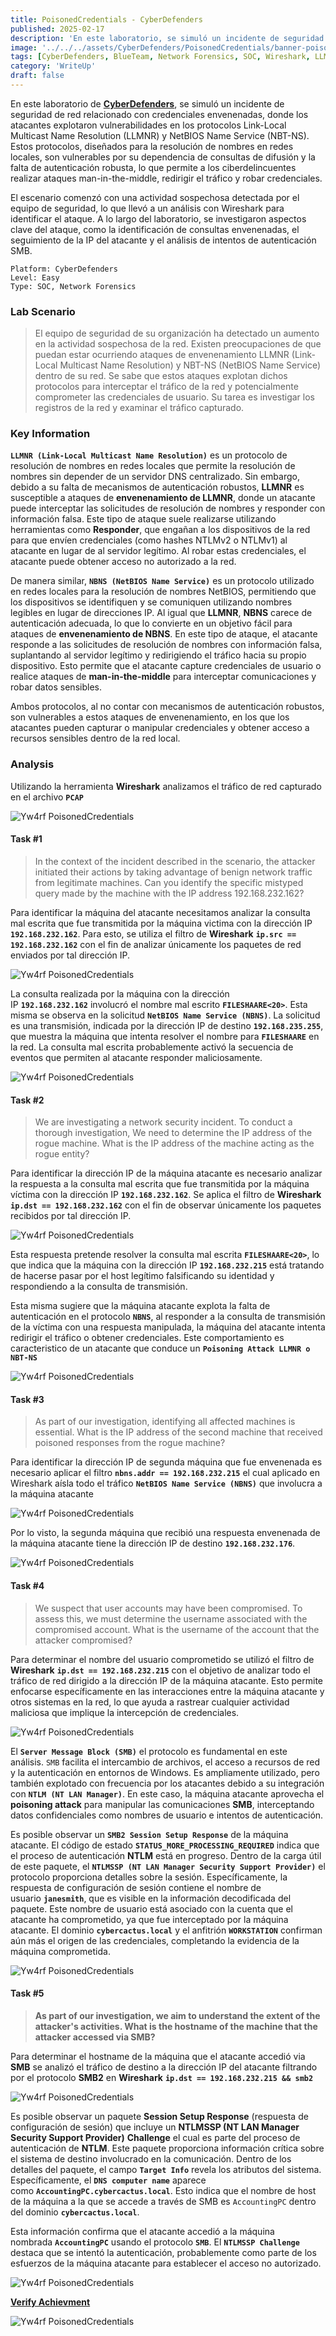 ```yaml
---
title: PoisonedCredentials - CyberDefenders
published: 2025-02-17
description: 'En este laboratorio, se simuló un incidente de seguridad de red relacionado con credenciales envenenadas, donde los atacantes explotaron vulnerabilidades en los protocolos Link-Local Multicast Name Resolution (LLMNR) y NetBIOS Name Service (NBT-NS). El escenario comenzó con una actividad sospechosa detectada por el equipo de seguridad, lo que llevó a un análisis con Wireshark para identificar el ataque. A lo largo del laboratorio, se investigaron aspectos clave del ataque, como la identificación de consultas envenenadas, el seguimiento de la IP del atacante y el análisis de intentos de autenticación SMB.'
image: '../../../assets/CyberDefenders/PoisonedCredentials/banner-poisonedcredentials-lab.png'
tags: [CyberDefenders, BlueTeam, Network Forensics, SOC, Wireshark, LLMNR Poisoning, Windows]
category: 'WriteUp'
draft: false 
---
```


En este laboratorio de **[CyberDefenders](https://cyberdefenders.org/blueteam-ctf-challenges/poisonedcredentials/)**, se simuló un incidente de seguridad de red relacionado con credenciales envenenadas, donde los atacantes explotaron vulnerabilidades en los protocolos Link-Local Multicast Name Resolution (LLMNR) y NetBIOS Name Service (NBT-NS). Estos protocolos, diseñados para la resolución de nombres en redes locales, son vulnerables por su dependencia de consultas de difusión y la falta de autenticación robusta, lo que permite a los ciberdelincuentes realizar ataques man-in-the-middle, redirigir el tráfico y robar credenciales.

El escenario comenzó con una actividad sospechosa detectada por el equipo de seguridad, lo que llevó a un análisis con Wireshark para identificar el ataque. A lo largo del laboratorio, se investigaron aspectos clave del ataque, como la identificación de consultas envenenadas, el seguimiento de la IP del atacante y el análisis de intentos de autenticación SMB.

~~~
Platform: CyberDefenders
Level: Easy
Type: SOC, Network Forensics
~~~

### Lab Scenario

> El equipo de seguridad de su organización ha detectado un aumento en la actividad sospechosa de la red. Existen preocupaciones de que puedan estar ocurriendo ataques de envenenamiento LLMNR (Link-Local Multicast Name Resolution) y NBT-NS (NetBIOS Name Service) dentro de su red. Se sabe que estos ataques explotan dichos protocolos para interceptar el tráfico de la red y potencialmente comprometer las credenciales de usuario. Su tarea es investigar los registros de la red y examinar el tráfico capturado.

### Key Information

**`LLMNR (Link-Local Multicast Name Resolution)`** es un protocolo de resolución de nombres en redes locales que permite la resolución de nombres sin depender de un servidor DNS centralizado. Sin embargo, debido a su falta de mecanismos de autenticación robustos, **LLMNR** es susceptible a ataques de **envenenamiento de LLMNR**, donde un atacante puede interceptar las solicitudes de resolución de nombres y responder con información falsa. Este tipo de ataque suele realizarse utilizando herramientas como **Responder**, que engañan a los dispositivos de la red para que envíen credenciales (como hashes NTLMv2 o NTLMv1) al atacante en lugar de al servidor legítimo. Al robar estas credenciales, el atacante puede obtener acceso no autorizado a la red.

De manera similar, **`NBNS (NetBIOS Name Service)`** es un protocolo utilizado en redes locales para la resolución de nombres NetBIOS, permitiendo que los dispositivos se identifiquen y se comuniquen utilizando nombres legibles en lugar de direcciones IP. Al igual que **LLMNR**, **NBNS** carece de autenticación adecuada, lo que lo convierte en un objetivo fácil para ataques de **envenenamiento de NBNS**. En este tipo de ataque, el atacante responde a las solicitudes de resolución de nombres con información falsa, suplantando al servidor legítimo y redirigiendo el tráfico hacia su propio dispositivo. Esto permite que el atacante capture credenciales de usuario o realice ataques de **man-in-the-middle** para interceptar comunicaciones y robar datos sensibles.

Ambos protocolos, al no contar con mecanismos de autenticación robustos, son vulnerables a estos ataques de envenenamiento, en los que los atacantes pueden capturar o manipular credenciales y obtener acceso a recursos sensibles dentro de la red local.

### Analysis

Utilizando la herramienta **Wireshark** analizamos el tráfico de red capturado en el archivo **`PCAP`**

![Yw4rf PoisonedCredentials](../../../assets/CyberDefenders/PoisonedCredentials/poisonedcredentials-1.png)

#### Task #1

> In the context of the incident described in the scenario, the attacker initiated their actions by taking advantage of benign network traffic from legitimate machines. Can you identify the specific mistyped query made by the machine with the IP address 192.168.232.162?

Para identificar la máquina del atacante necesitamos analizar la consulta mal escrita que fue transmitida por la máquina victima con la dirección IP **`192.168.232.162`**. Para esto, se utiliza el filtro de **Wireshark** **`ip.src == 192.168.232.162`** con el fin de analizar únicamente los paquetes de red enviados por tal dirección IP.

![Yw4rf PoisonedCredentials](../../../assets/CyberDefenders/PoisonedCredentials/poisonedcredentials-2.png)

La consulta realizada por la máquina con la dirección IP **`192.168.232.162`** involucró el nombre mal escrito **`FILESHAARE<20>`**. Esta misma se observa en la solicitud **`NetBIOS Name Service (NBNS)`**. La solicitud es una transmisión, indicada por la dirección IP de destino **`192.168.235.255`**, que muestra la máquina que intenta resolver el nombre para **`FILESHAARE`** en la red. La consulta mal escrita probablemente activó la secuencia de eventos que permiten al atacante responder maliciosamente.

![Yw4rf PoisonedCredentials](../../../assets/CyberDefenders/PoisonedCredentials/task-1.png)

#### Task #2

> We are investigating a network security incident. To conduct a thorough investigation, We need to determine the IP address of the rogue machine. What is the IP address of the machine acting as the rogue entity?

Para identificar la dirección IP de la máquina atacante es necesario analizar la respuesta a la consulta mal escrita que fue transmitida por la máquina víctima con la dirección IP **`192.168.232.162`**. Se aplica el filtro de **Wireshark** **`ip.dst == 192.168.232.162`** con el fin de observar únicamente los paquetes recibidos por tal dirección IP.

![Yw4rf PoisonedCredentials](../../../assets/CyberDefenders/PoisonedCredentials/poisonedcredentials-3.png)

Esta respuesta pretende resolver la consulta mal escrita **`FILESHAARE<20>`**, lo que indica que la máquina con la dirección IP **`192.168.232.215`** está tratando de hacerse pasar por el host legítimo falsificando su identidad y respondiendo a la consulta de transmisión. 

Esta misma sugiere que la máquina atacante explota la falta de autenticación en el protocolo **`NBNS`**, al responder a la consulta de transmisión de la víctima con una respuesta manipulada, la máquina del atacante intenta redirigir el tráfico o obtener credenciales. Este comportamiento es caracteristico de un atacante que conduce un **`Poisoning Attack LLMNR o NBT-NS`**

![Yw4rf PoisonedCredentials](../../../assets/CyberDefenders/PoisonedCredentials/task-2.png)

#### Task #3 

> As part of our investigation, identifying all affected machines is essential. What is the IP address of the second machine that received poisoned responses from the rogue machine?

Para identificar la dirección IP de segunda máquina que fue envenenada es necesario aplicar el filtro **`nbns.addr == 192.168.232.215`** el cual aplicado en Wireshark aísla todo el tráfico **`NetBIOS Name Service (NBNS)`** que involucra a la máquina atacante

![Yw4rf PoisonedCredentials](../../../assets/CyberDefenders/PoisonedCredentials/poisonedcredentials-4.png)

Por lo visto, la segunda máquina que recibió una respuesta envenenada de la máquina atacante tiene la dirección IP de destino **`192.168.232.176`**. 

![Yw4rf PoisonedCredentials](../../../assets/CyberDefenders/PoisonedCredentials/task-3.png)

#### Task #4 

> We suspect that user accounts may have been compromised. To assess this, we must determine the username associated with the compromised account. What is the username of the account that the attacker compromised?

Para determinar el nombre del usuario comprometido se utilizó el filtro de **Wireshark** **`ip.dst == 192.168.232.215`** con el objetivo de analizar todo el tráfico de red dirigido a la dirección IP de la máquina atacante. Esto permite enfocarse específicamente en las interacciones entre la máquina atacante y otros sistemas en la red, lo que ayuda a rastrear cualquier actividad maliciosa que implique la intercepción de credenciales.

![Yw4rf PoisonedCredentials](../../../assets/CyberDefenders/PoisonedCredentials/poisonedcredentials-5.png)

El **`Server Message Block (SMB)`** el protocolo es fundamental en este análisis. `SMB` facilita el intercambio de archivos, el acceso a recursos de red y la autenticación en entornos de Windows. Es ampliamente utilizado, pero también explotado con frecuencia por los atacantes debido a su integración con **`NTLM (NT LAN Manager)`**. En este caso, la máquina atacante aprovecha el **poisoning attack** para manipular las comunicaciones **SMB**, interceptando datos confidenciales como nombres de usuario e intentos de autenticación.

 Es posible observar un **`SMB2 Session Setup Response`** de la máquina atacante. El código de estado **`STATUS_MORE_PROCESSING_REQUIRED`** indica que el proceso de autenticación **NTLM** está en progreso. Dentro de la carga útil de este paquete, el **`NTLMSSP (NT LAN Manager Security Support Provider)`** el protocolo proporciona detalles sobre la sesión. Específicamente, la respuesta de configuración de sesión contiene el nombre de usuario **`janesmith`**, que es visible en la información decodificada del paquete. Este nombre de usuario está asociado con la cuenta que el atacante ha comprometido, ya que fue interceptado por la máquina atacante. El dominio **`cybercactus.local`** y el anfitrión **`WORKSTATION`** confirman aún más el origen de las credenciales, completando la evidencia de la máquina comprometida.

![Yw4rf PoisonedCredentials](../../../assets/CyberDefenders/PoisonedCredentials/task-4.png)

#### Task #5 

> **As part of our investigation, we aim to understand the extent of the attacker's activities. What is the hostname of the machine that the attacker accessed via SMB?**

Para determinar el hostname de la máquina que el atacante accedió via **SMB** se analizó el tráfico de destino a la dirección IP del atacante filtrando por el protocolo **SMB2** en **Wireshark** **`ip.dst == 192.168.232.215 && smb2`**

![Yw4rf PoisonedCredentials](../../../assets/CyberDefenders/PoisonedCredentials/poisonedcredentials-6.png)

Es posible observar un paquete **Session Setup Response** (respuesta de configuración de sesión) que incluye un **NTLMSSP (NT LAN Manager Security Support Provider)** **Challenge** el cual es parte del proceso de autenticación de **NTLM**. Este paquete proporciona información crítica sobre el sistema de destino involucrado en la comunicación. Dentro de los detalles del paquete, el campo **`Target Info`** revela los atributos del sistema. Específicamente, el **`DNS computer name`** aparece como **`AccountingPC.cybercactus.local`**. Esto indica que el nombre de host de la máquina a la que se accede a través de SMB es `AccountingPC` dentro del dominio **`cybercactus.local`**.

Esta información confirma que el atacante accedió a la máquina nombrada **`AccountingPC`** usando el protocolo **`SMB`**. El **`NTLMSSP Challenge`** destaca que se intentó la autenticación, probablemente como parte de los esfuerzos de la máquina atacante para establecer el acceso no autorizado.

![Yw4rf PoisonedCredentials](../../../assets/CyberDefenders/PoisonedCredentials/task-5.png)

**[Verify Achievment]()**

![Yw4rf PoisonedCredentials](../../../assets/CyberDefenders/PoisonedCredentials/poisonedcredentials-cyberdefenders.png)

